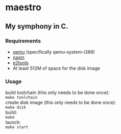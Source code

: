 # maestro

## My symphony in C.

### Requirements
- [qemu](https://www.qemu.org/) (specifically qemu-system-i386)
- [nasm](https://nasm.us/)
- [e2tools](https://github.com/e2tools/e2tools)
- At least 512M of space for the disk image

### Usage
build toolchain (this only needs to be done once): \
`make toolchain` \
create disk image (this only needs to be done once): \
`make disk` \
build: \
`make` \
launch: \
`make start`
